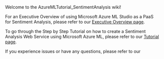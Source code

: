 Welcome to the AzureMLTutorial_SentimentAnalysis wiki!

For an Executive Overview of using Microsoft Azure ML Studio as a PaaS for Sentiment Analysis, please refer to our [Executive Overview page](https://github.com/cShellinc/AzureMLTutorial_SentimentAnalysis/wiki/Executive-Overview-of-Microsoft-Azure-ML-Studio---for-use-in-Sentiment-Analysis).

To go through the Step by Step Tutorial on how to create a Sentiment Analysis Web Service using Microsoft Azure ML, please refer to our [Tutorial page](https://github.com/cShellinc/AzureMLTutorial_SentimentAnalysis/wiki/Microsoft-Azure-ML-Studio---Sentiment-Analysis-Tutorial).

If you experience issues or have any questions, please refer to our 
